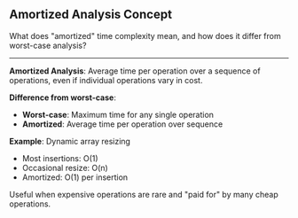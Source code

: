 ## Amortized Analysis Concept

What does "amortized" time complexity mean, and how does it differ from worst-case analysis?

---

**Amortized Analysis**: Average time per operation over a sequence of operations, even if individual operations vary in cost.

**Difference from worst-case**:
- **Worst-case**: Maximum time for any single operation
- **Amortized**: Average time per operation over sequence

**Example**: Dynamic array resizing
- Most insertions: O(1)
- Occasional resize: O(n)
- Amortized: O(1) per insertion

Useful when expensive operations are rare and "paid for" by many cheap operations.

